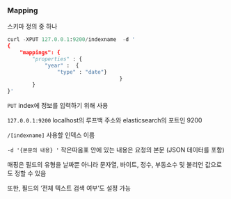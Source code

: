 ### Mapping

스키마 정의 중 하나

``` Python
curl -XPUT 127.0.0.1:9200/indexname  -d '
{
	"mappings": {
		"properties" : {
			"year" :  {
                "type" : "date"}
                				    }
		}
}'
```

`PUT` index에 정보를 입력하기 위해 사용

`127.0.0.1:9200` localhost의 루프백 주소와 elasticsearch의 포트인 9200

`/[indexname]` 사용할 인덱스 이름

`-d '{본문의 내용} '` 작은따옴표  안에 있는 내용은 요청의 본문 (JSON 데이터를 포함)

매핑은 필드의 유형을 날짜뿐 아니라 문자열, 바이트, 정수, 부동소수 및 불리언 값으로도 정할 수 있음

또한, 필드의 ‘전체 텍스트 검색 여부’도 설정 가능 